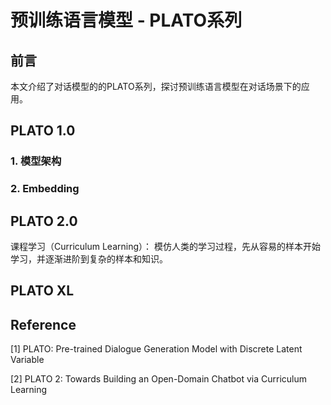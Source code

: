 # 预训练语言模型 - PLATO系列

## 前言

本文介绍了对话模型的的PLATO系列，探讨预训练语言模型在对话场景下的应用。

## PLATO 1.0

### 1. 模型架构



### 2. Embedding









## PLATO 2.0

课程学习（Curriculum Learning）： 模仿人类的学习过程，先从容易的样本开始学习，并逐渐进阶到复杂的样本和知识。







## PLATO XL



## Reference

[1] PLATO: Pre-trained Dialogue Generation Model with Discrete Latent Variable

[2] PLATO 2: Towards Building an Open-Domain Chatbot via Curriculum Learning